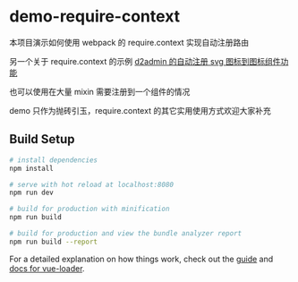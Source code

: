 # demo-require-context

本项目演示如何使用 webpack 的 require.context 实现自动注册路由

另一个关于 require.context 的示例 [d2admin 的自动注册 svg 图标到图标组件功能](https://github.com/FairyEver/d2admin-vue-element/blob/master/src/assets/icons/index.js)

也可以使用在大量 mixin 需要注册到一个组件的情况

demo 只作为抛砖引玉，require.context 的其它实用使用方式欢迎大家补充

## Build Setup

``` bash
# install dependencies
npm install

# serve with hot reload at localhost:8080
npm run dev

# build for production with minification
npm run build

# build for production and view the bundle analyzer report
npm run build --report
```

For a detailed explanation on how things work, check out the [guide](http://vuejs-templates.github.io/webpack/) and [docs for vue-loader](http://vuejs.github.io/vue-loader).
